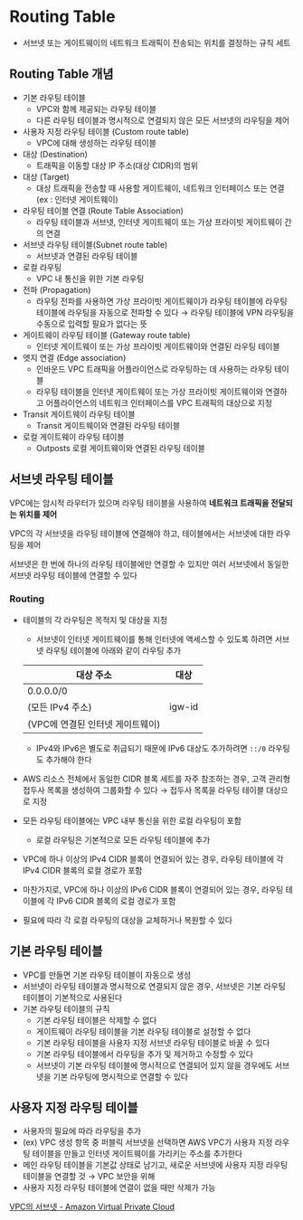 # Routing Table

- 서브넷 또는 게이트웨이의 네트워크 트래픽이 전송되는 위치를 결정하는 규칙 세트

## Routing Table 개념

- 기본 라우팅 테이블
    - VPC와 함께 제공되는 라우팅 테이블
    - 다른 라우팅 테이블과 명시적으로 연결되지 않은 모든 서브넷의 라우팅을 제어
- 사용자 지정 라우팅 테이블 (Custom route table)
    - VPC에 대해 생성하는 라우팅 테이블
- 대상 (Destination)
    - 트래픽을 이동할 대상 IP 주소(대상 CIDR)의 범위
- 대상 (Target)
    - 대상 트래픽을 전송할 때 사용할 게이트웨이, 네트워크 인터페이스 또는 연결 (ex : 인터넷 게이트웨이)
- 라우팅 테이블 연결 (Route Table Association)
    - 라우팅 테이블과 서브넷, 인터넷 게이트웨이 또는 가상 프라이빗 게이트웨이 간의 연결
- 서브넷 라우팅 테이블(Subnet route table)
    - 서브넷과 연결된 라우팅 테이블
- 로컬 라우팅
    - VPC 내 통신을 위한 기본 라우팅
- 전파 (Propagation)
    - 라우팅 전파를 사용하면 가상 프라이빗 게이트웨이가 라우팅 테이블에 라우팅 테이블에 라우팅을 자동으로 전파할 수 있다 → 라우팅 테이블에 VPN 라우팅을 수동으로 입력할 필요가 없다는 뜻
- 게이트웨이 라우팅 테이블 (Gateway route table)
    - 인터넷 게이트웨이 또는 가상 프라이빗 게이트웨이와 연결된 라우팅 테이블
- 엣지 연결 (Edge association)
    - 인바운드 VPC 트래픽을 어플라이언스로 라우팅하는 데 사용하는 라우팅 테이블
    - 라우팅 테이블을 인터넷 게이트웨이 또는 가상 프라이빗 게이트웨이와 연결하고 어플라이언스의 네트워크 인터페이스를 VPC 트래픽의 대상으로 지정
- Transit 게이트웨이 라우팅 테이블
    - Transit 게이트웨이와 연결된 라우팅 테이블
- 로컬 게이트웨이 라우팅 테이블
    - Outposts 로컬 게이트웨이와 연결된 라우팅 테이블

## 서브넷 라우팅 테이블

VPC에는 암시적 라우터가 있으며 라우팅 테이블을 사용하여 **네트워크 트래픽을 전달되는 위치를 제어**

VPC의 각 서브넷을 라우팅 테이블에 연결해야 하고, 테이블에서는 서브넷에 대한 라우팅을 제어

서브넷은 한 번에 하나의 라우팅 테이블에만 연결할 수 있지만 여러 서브넷에서 동일한 서브넷 라우팅 테이블에 연결할 수 있다

### Routing

- 테이블의 각 라우팅은 목적지 및 대상을 지정
    - 서브넷이 인터넷 게이트웨이를 통해 인터넷에 액세스할 수 있도록 하려면 서브넷 라우팅 테이블에 아래와 같이 라우팅 추가
    
    | 대상 주소 | 대상 |
    | --- | --- |
    | 0.0.0.0/0
    (모든 IPv4 주소) | igw-id
    (VPC에 연결된 인터넷 게이트웨이) |
    - IPv4와 IPv6은 별도로 취급되기 때문에 IPv6 대상도 추가하려면 `::/0` 라우팅도 추가해야 한다
- AWS 리소스 전체에서 동일한 CIDR 블록 세트를 자주 참조하는 경우, 고객 관리형 접두사 목록을 생성하여 그룹화할 수 있다 → 접두사 목록을 라우팅 테이블 대상으로 지정
- 모든 라우팅 테이블에는 VPC 내부 통신을 위한 로컬 라우팅이 포함
    - 로컬 라우팅은 기본적으로 모든 라우팅 테이블에 추가
- VPC에 하나 이상의 IPv4 CIDR 블록이 연결되어 있는 경우, 라우팅 테이블에 각 IPv4 CIDR 블록의 로컬 경로가 포함
- 마찬가지로, VPC에 하나 이상의 IPv6 CIDR 블록이 연결되어 있는 경우, 라우팅 테이블에 각 IPv6 CIDR 블록의 로컬 경로가 포함
- 필요에 따라 각 로컬 라우팅의 대상을 교체하거나 복원할 수 있다

## 기본 라우팅 테이블

- VPC를 만들면 기본 라우팅 테이블이 자동으로 생성
- 서브넷이 라우팅 테이블과 명시적으로 연결되지 않은 경우, 서브넷은 기본 라우팅 테이블이 기본적으로 사용된다
- 기본 라우팅 테이블의 규칙
    - 기본 라우팅 테이블은 삭제할 수 없다
    - 게이트웨이 라우팅 테이블을 기본 라우팅 테이블로 설정할 수 없다
    - 기본 라우팅 테이블을 사용자 지정 서브넷 라우팅 테이블로 바꿀 수 있다
    - 기본 라우팅 테이블에서 라우팅을 추가 및 제거하고 수정할 수 있다
    - 서브넷이 기본 라우팅 테이블에 명시적으로 연결되어 있지 않을 경우에도 서브넷을 기본 라우팅에 명시적으로 연결할 수 있다

## 사용자 지정 라우팅 테이블

- 사용자의 필요에 따라 라우팅을 추가
- (ex) VPC 생성 항목 중 퍼블릭 서브넷을 선택하면 AWS VPC가 사용자 지정 라우팅 테이블을 만들고 인터넷 게이트웨이를 가리키는 주소를 추가한다
- 메인 라우팅 테이블을 기본값 상태로 남기고, 새로운 서브넷에 사용자 지정 라우팅 테이블을 연결할 것 → VPC 보안을 위해
- 사용자 지정 라우팅 테이블에 연결이 없을 때만 삭제가 가능

[VPC의 서브넷 - Amazon Virtual Private Cloud](https://docs.aws.amazon.com/ko_kr/vpc/latest/userguide/configure-subnets.html)